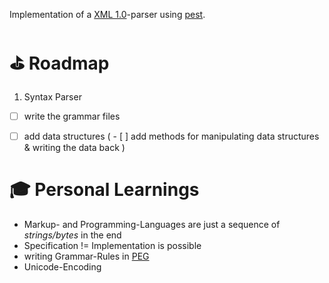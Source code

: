 Implementation of a [XML 1.0](https://www.w3.org/TR/REC-xml/#NT-XMLDecl)-parser using [pest](https://github.com/pest-parser/pest).

# ⛳ Roadmap

1. Syntax Parser
- [ ] write the grammar files

- [ ] add data structures
( - [ ] add methods for manipulating data structures & writing the data back )

# 🎓 Personal Learnings

- Markup- and Programming-Languages are just a sequence of *strings/bytes* in the end
- Specification != Implementation is possible
- writing Grammar-Rules in [PEG](https://en.wikipedia.org/wiki/Parsing_expression_grammar)
- Unicode-Encoding

